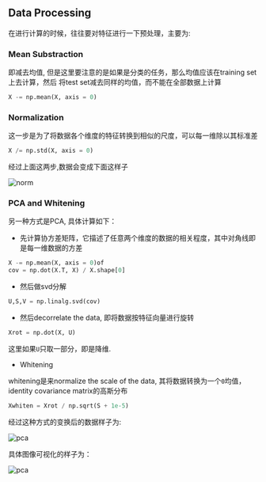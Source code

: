 ## Data Processing

在进行计算的时候，往往要对特征进行一下预处理，主要为:

### Mean Substraction

即减去均值, 但是这里要注意的是如果是分类的任务，那么均值应该在training set上去计算，然后
将test set减去同样的均值，而不能在全部数据上计算

```python
X -= np.mean(X, axis = 0)
```

### Normalization

这一步是为了将数据各个维度的特征转换到相似的尺度，可以每一维除以其标准差

```python
X /= np.std(X, axis = 0)
```

经过上面这两步,数据会变成下面这样子

![norm](http://cs231n.github.io/assets/nn2/prepro1.jpeg "norm")

### PCA and Whitening

另一种方式是PCA, 具体计算如下：

* 先计算协方差矩阵，它描述了任意两个维度的数据的相关程度，其中对角线即是每一维数据的方差

```python
X -= np.mean(X, axis = 0)of 
cov = np.dot(X.T, X) / X.shape[0]
```

* 然后做svd分解

```python
U,S,V = np.linalg.svd(cov)
```

* 然后decorrelate the data, 即将数据按特征向量进行旋转

```python
Xrot = np.dot(X, U)
```
这里如果`U`只取一部分，即是降维.

* Whitening

whitening是来normalize the scale of the data, 其将数据转换为一个`0`均值，identity covariance matrix的高斯分布

```python
Xwhiten = Xrot / np.sqrt(S + 1e-5) 
```

经过这种方式的变换后的数据样子为:

![pca](http://cs231n.github.io/assets/nn2/prepro2.jpeg "pca")

具体图像可视化的样子为：

![pca](http://cs231n.github.io/assets/nn2/cifar10pca.jpeg "pca")




